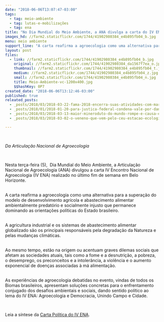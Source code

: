 ```yaml
---
date: "2018-06-06T13:07:47-03:00"
tags:
  - tag: meio-ambiente
  - tag: lutas-e-mobilizações
  - tag: ena
title: "No Dia Mundial do Meio Ambiente, a ANA divulga a carta do IV ENA\n"
images_hd: //farm2.staticflickr.com/1744/41902980384_e4b895fb04_b.jpg
menu: meio ambiente
support_line: "A carta reafirma a agroecologia como uma alternativa para a superação do modelo de desenvolvimento agrícola e abastecimento alimentar ambientalmente predatório "
layout: post
files:
  - link: //farm2.staticflickr.com/1744/41902980384_e4b895fb04_b.jpg
    original: //farm2.staticflickr.com/1744/41902980384_da1567f7ea_o.jpg
    thumbnail: //farm2.staticflickr.com/1744/41902980384_e4b895fb04_t.jpg
    medium: //farm2.staticflickr.com/1744/41902980384_e4b895fb04_z.jpg
    small: //farm2.staticflickr.com/1744/41902980384_e4b895fb04_n.jpg
    title: Meio-Ambiente-vc-1200x400.jpg
    $$hashKey: 0P7
created_date: "2018-06-06T13:12:46-03:00"
published: true
releated_posts:
  - _posts/2018/03/2018-03-22-fama-2018-encerra-suas-atividades-com-marcha-e-ato-inter-religioso.md
  - _posts/2018/01/2018-01-20-para-justica-federal-condena-vale-por-danos-ambientais-em-comunidades-quilombolas.md
  - _posts/2018/03/2018-03-13-maior-mineroduto-do-mundo-rompe-e-causa-estragos-em-minas-gerais.md
  - _posts/2018/03/2018-03-02-o-veneno-que-vem-pelo-ceu-estacao-ecologica-e-assentamento-no-interior-de-sp-sao-contaminados-pela-pulverizacao-aerea.md

---
```

<p>&nbsp;</p>

<p><em>Da Articula&ccedil;&atilde;o Nacional de Agroecologia&nbsp;</em></p>

<p>&nbsp;</p>

<p>Nesta ter&ccedil;a-feira (5),&nbsp;&nbsp;Dia Mundial do Meio Ambiente, a Articula&ccedil;&atilde;o Nacional de Agroecologia (ANA) divulgou&nbsp;a carta IV Encontro Nacional de Agroecologia (IV ENA) realizado no &uacute;ltimo fim de semana em Belo Horizonte.</p>

<p><br />
A carta reafirma a agroecologia como uma alternativa para a supera&ccedil;&atilde;o do modelo de desenvolvimento agr&iacute;cola e abastecimento alimentar ambientalmente predat&oacute;rio e socialmente injusto que permanece dominando as orienta&ccedil;&otilde;es pol&iacute;ticas do Estado brasileiro.</p>

<p><br />
A agricultura industrial e os sistemas de abastecimento alimentar globalizado s&atilde;o os principais respons&aacute;veis pela degrada&ccedil;&atilde;o da Natureza e pelas mudan&ccedil;as clim&aacute;ticas.</p>

<p><br />
Ao mesmo tempo, est&atilde;o na origem ou acentuam graves dilemas sociais que afetam as sociedades atuais, tais como a fome e a desnutri&ccedil;&atilde;o, a pobreza, o desemprego, os preconceitos e a intoler&acirc;ncia, a viol&ecirc;ncia e o aumento exponencial de doen&ccedil;as associadas &agrave; m&aacute; alimenta&ccedil;&atilde;o.</p>

<p><br />
As experi&ecirc;ncias de agroecologia debatidas no evento, vindas de todos os Biomas brasileiros, apresentam solu&ccedil;&otilde;es concretas para o enfrentamento conjugado dos desafios ambientais e sociais, dando sentido pol&iacute;tico ao lema do IV ENA:&nbsp;Agroecologia e Democracia,&nbsp;Unindo Campo e Cidade.</p>

<p>&nbsp;</p>

<p>Leia a s&iacute;ntese da&nbsp;<a href="http://www.agroecologia.org.br/files/2018/06/Carta-Pol%C3%ADtica-do-IV-ENA-Versao-Final-da-S%C3%ADntese.pdf">Carta Pol&iacute;tica do IV ENA</a>.</p>
